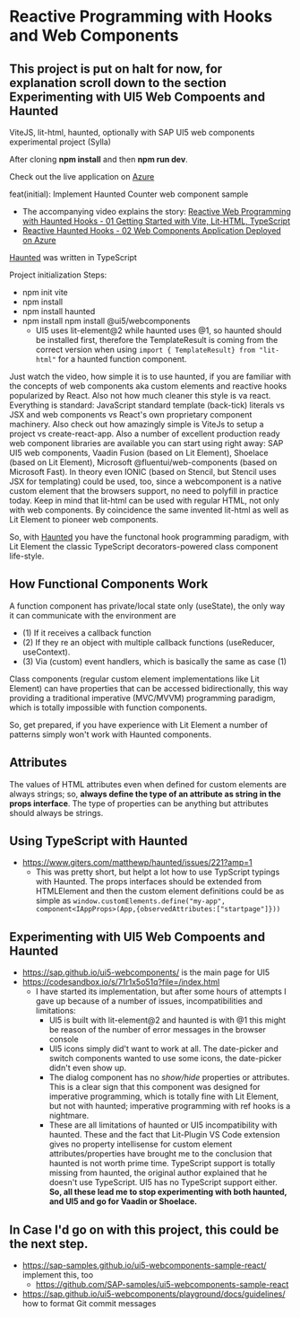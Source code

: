 # Reactive Programming with Hooks and Web Components

**This project is put on halt for now, for explanation scroll down to the section Experimenting with UI5 Web Compoents and Haunted**
--

ViteJS, lit-html, haunted, optionally with SAP UI5 web components experimental project (Sylla)

After cloning **npm install** and then **npm run dev**.

Check out the live application on [Azure](https://brave-grass-0944e8203.azurestaticapps.net/)

feat(initial): Implement Haunted Counter web component sample

- The accompanying video explains the story:
[Reactive Web Programming with Haunted Hooks - 01 Getting Started with Vite, Lit-HTML, TypeScript](https://youtu.be/rFSLdbXUjLU)
- [Reactive Haunted Hooks - 02 Web Components Application Deployed on Azure](https://youtu.be/7kvLNW8xYAo)

[Haunted](https://www.npmjs.com/package/haunted) was written in TypeScript

Project initialization Steps:
- npm init vite
- npm install
- npm install haunted
- npm install npm install @ui5/webcomponents
    - UI5 uses lit-element@2 while haunted uses @1, so haunted should be installed first, therefore the TemplateResult is coming from the correct version when using `import { TemplateResult} from "lit-html"` for a haunted function component.

Just watch the video, how simple it is to use haunted, if you are familiar with the concepts of web components aka custom elements and reactive hooks popularized by React.
Also not how much cleaner this style is va react. 
Everything is standard: JavaScript standard template (back-tick) literals vs JSX and web components vs React's own proprietary component machinery.
Also check out how amazingly simple is ViteJs to setup a project vs create-react-app.
Also a number of excellent production ready web component libraries are available you can start using right away: SAP UI5 web components, Vaadin Fusion (based on Lit Element), Shoelace (based on Lit Element), Microsoft @fluentui/web-components (based on Microsoft Fast). In theory even IONIC (based on Stencil, but Stencil uses JSX for templating) could be used, too, since a webcomponent is a native custom element that the browsers support, no need to polyfill in practice today.
Keep in mind that lit-html can be used with regular HTML, not only with web components. By coincidence the same invented lit-html as well as Lit Element to pioneer web components.

So, with [Haunted](https://hauntedhooks.netlify.app/) you have the functonal hook programming paradigm, with Lit Element the classic TypeScript decorators-powered class component life-style.

## How Functional Components Work
A function component has private/local state only (useState), the only way it can communicate with the environment are 
- (1) If it receives a callback function
- (2) If they re an object with multiple callback functions (useReducer, useContext).
- (3) Via (custom) event handlers, which is basically the same as case (1)

Class components (regular custom element implementations like Lit Element) can have properties that can be accessed bidirectionally, this way providing a traditional imperative (MVC/MVVM) programming paradigm, which is totally impossible with function components.

So, get prepared, if you have experience with Lit Element a number of patterns simply won't work with Haunted components.

## Attributes
The values of HTML attributes even when defined for custom elements are always strings; so, **always define the type of an attribute as string in the props interface**. The type of properties can be anything but attributes should always be strings.

## Using TypeScript with Haunted 
- https://www.giters.com/matthewp/haunted/issues/221?amp=1  
    - This was pretty short, but helpt a lot how to use TypScript typings with Haunted.
    The props interfaces should be extended from HTMLElement and then the custom element definitions could be as simple as
    `window.customElements.define("my-app", component<IAppProps>(App,{observedAttributes:["startpage"]}))`

## Experimenting with UI5 Web Compoents and Haunted
- https://sap.github.io/ui5-webcomponents/ is the main page for UI5
- https://codesandbox.io/s/71r1x5o51q?file=/index.html 
    - I have started its implementation, but after some hours of attempts I gave up because of a number of issues, incompatibilities and limitations:
        - UI5 is built with lit-element@2 and haunted is with @1 this might be reason of the number of error messages in the browser console
        - UI5 icons simply did't want to work at all. The date-picker and switch components wanted to use some icons, the date-picker didn't even show up.
        - The dialog component has no *show/hide* properties or attributes. This is a clear sign that this component was designed for imperative programming, which is totally fine with Lit Element, but not with haunted; imperative programming with ref hooks is a nightmare.
        - These are all limitations of haunted or UI5 incompatibility with haunted. These and the fact that Lit-Plugin VS Code extension gives no property intellisense for custom element attributes/properties have brought me to the conclusion that haunted is not worth prime time. TypeScript support is totally missing from haunted, the original author explained that he doesn't use TypeScript. UI5 has no TypeScript support either. 
        **So, all these lead me to stop experimenting with both haunted, and UI5 and go for Vaadin or Shoelace.** 

## In Case I'd go on with this project, this could be the next step.        
- https://sap-samples.github.io/ui5-webcomponents-sample-react/  implement this, too
    - https://github.com/SAP-samples/ui5-webcomponents-sample-react
- https://sap.github.io/ui5-webcomponents/playground/docs/guidelines/ how to format Git commit messages
